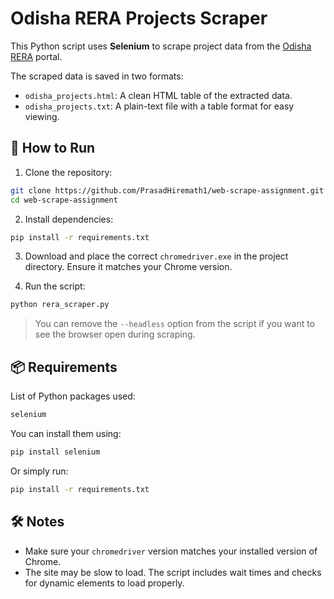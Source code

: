 # Odisha RERA Projects Scraper

This Python script uses **Selenium** to scrape project data from the [Odisha RERA](https://rera.odisha.gov.in/projects/project-list) portal.

The scraped data is saved in two formats:

- `odisha_projects.html`: A clean HTML table of the extracted data.
- `odisha_projects.txt`: A plain-text file with a table format for easy viewing.

## 🚀 How to Run

1. Clone the repository:

```bash
git clone https://github.com/PrasadHiremath1/web-scrape-assignment.git
cd web-scrape-assignment
```

2. Install dependencies:

```bash
pip install -r requirements.txt
```

3. Download and place the correct `chromedriver.exe` in the project directory. Ensure it matches your Chrome version.

4. Run the script:

```bash
python rera_scraper.py
```

> You can remove the `--headless` option from the script if you want to see the browser open during scraping.

## 📦 Requirements

List of Python packages used:

```txt
selenium
```

You can install them using:

```bash
pip install selenium
```

Or simply run:

```bash
pip install -r requirements.txt
```

## 🛠 Notes

- Make sure your `chromedriver` version matches your installed version of Chrome.
- The site may be slow to load. The script includes wait times and checks for dynamic elements to load properly.
